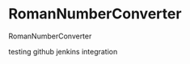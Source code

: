 RomanNumberConverter
====================

RomanNumberConverter

testing github jenkins integration
